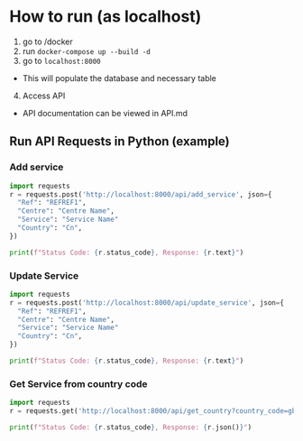 # How to run (as localhost)

1. go to /docker
2. run `docker-compose up --build -d`
3. go to `localhost:8000`
  - This will populate the database and necessary table
4. Access API
  - API documentation can be viewed in API.md

## Run API Requests in Python (example)

### Add service
```python
import requests
r = requests.post('http://localhost:8000/api/add_service', json={
  "Ref": "REFREF1",
  "Centre": "Centre Name",
  "Service": "Service Name"
  "Country": "Cn",
})

print(f"Status Code: {r.status_code}, Response: {r.text}")

```

### Update Service
```python
import requests
r = requests.post('http://localhost:8000/api/update_service', json={
  "Ref": "REFREF1",
  "Centre": "Centre Name",
  "Service": "Service Name"
  "Country": "Cn",
})

print(f"Status Code: {r.status_code}, Response: {r.text}")

```

###  Get Service from country code
```python
import requests
r = requests.get('http://localhost:8000/api/get_country?country_code=gb')

print(f"Status Code: {r.status_code}, Response: {r.json()}")

```
